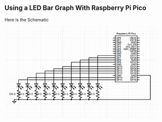 ## Using a LED Bar Graph With Raspberry Pi Pico

Here is the Schematic

![Schematic](./Img//Screenshot%202024-08-03%20215022.png)
